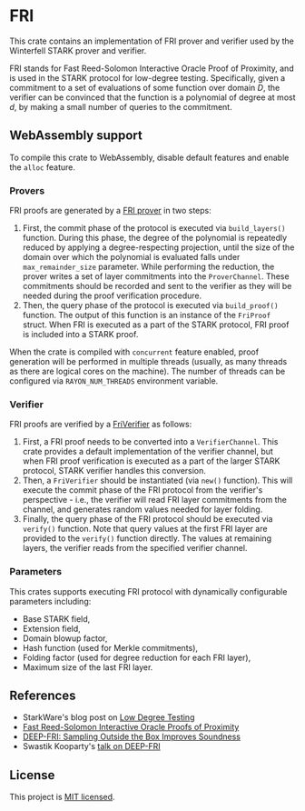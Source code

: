 # FRI
This crate contains an implementation of FRI prover and verifier used by the Winterfell STARK prover and verifier.

FRI stands for Fast Reed-Solomon Interactive Oracle Proof of Proximity, and is used in the STARK protocol for low-degree testing. Specifically, given a commitment to a set of evaluations of some function over domain *D*, the verifier can be convinced that the function is a polynomial of degree at most *d*, by making a small number of queries to the commitment.

## WebAssembly support
To compile this crate to WebAssembly, disable default features and enable the `alloc` feature.

### Provers
FRI proofs are generated by a [FRI prover](src/prover/mod.rs) in two steps:

1. First, the commit phase of the protocol is executed via `build_layers()` function. During this phase, the degree of the polynomial is repeatedly reduced by applying a degree-respecting projection, until the size of the domain over which the polynomial is evaluated falls under `max_remainder_size` parameter. While performing the reduction, the prover writes a set of layer commitments into the `ProverChannel`. These commitments should be recorded and sent to the verifier as they will be needed during the proof verification procedure.
2. Then, the query phase of the protocol is executed via `build_proof()` function. The output of this function is an instance of the `FriProof` struct. When FRI is executed as a part of the STARK protocol, FRI proof is included into a STARK proof.

When the crate is compiled with `concurrent` feature enabled, proof generation will be performed in multiple threads (usually, as many threads as there are logical cores on the machine). The number of threads can be configured via `RAYON_NUM_THREADS` environment variable.

### Verifier
FRI proofs are verified by a [FriVerifier](src/verifier/mod.rs) as follows:
1. First, a FRI proof needs to be converted into a `VerifierChannel`. This crate provides a default implementation of the verifier channel, but when FRI proof verification is executed as a part of the larger STARK protocol, STARK verifier handles this conversion.
2. Then, a `FriVerifier` should be instantiated (via `new()` function). This will execute the commit phase of the FRI protocol from the verifier's perspective - i.e., the verifier will read FRI layer commitments from the channel, and generates random values needed for layer folding.
3. Finally, the query phase of the FRI protocol should be executed via `verify()` function. Note that query values at the first FRI layer are provided to the `verify()` function directly. The values at remaining layers, the verifier reads from the specified verifier channel.

### Parameters
This crates supports executing FRI protocol with dynamically configurable parameters including:

* Base STARK field,
* Extension field,
* Domain blowup factor,
* Hash function (used for Merkle commitments),
* Folding factor (used for degree reduction for each FRI layer),
* Maximum size of the last FRI layer.

## References

* StarkWare's blog post on [Low Degree Testing](https://medium.com/starkware/low-degree-testing-f7614f5172db)
* [Fast Reed-Solomon Interactive Oracle Proofs of Proximity](https://eccc.weizmann.ac.il/report/2017/134/)
* [DEEP-FRI: Sampling Outside the Box Improves Soundness](https://eprint.iacr.org/2019/336)
* Swastik Kooparty's [talk on DEEP-FRI](https://www.youtube.com/watch?v=txo_kPSn59Y&list=PLcIyXLwiPilWvjvNkhMn283LV370Pk5CT&index=6)


License
-------

This project is [MIT licensed](../LICENSE).